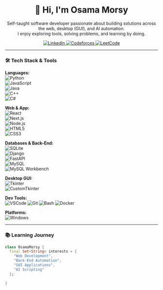 
<h1 align="center">👋 Hi, I'm Osama Morsy</h1>

<p align="center">
  Self-taught software developer passionate about building solutions across the web, desktop (GUI), and AI automation.  
  <br>
  I enjoy exploring tools, solving problems, and learning by doing.
</p>

<p align="center">
  <a href="https://www.linkedin.com/in/osama-m-742098194" target="_blank">
    <img src="https://img.shields.io/badge/LinkedIn-0A66C2?style=for-the-badge&logo=linkedin&logoColor=white" alt="LinkedIn" />
  </a>
  <a href="https://codeforces.com/profile/ItsDev" target="_blank">
    <img src="https://img.shields.io/badge/Codeforces-1f8acb?style=for-the-badge&logo=codeforces&logoColor=white" alt="Codeforces" />
  </a>
  <a href="https://leetcode.com/Osama-MooRsy" target="_blank">
    <img src="https://img.shields.io/badge/LeetCode-FFA116?style=for-the-badge&logo=leetcode&logoColor=black" alt="LeetCode" />
  </a>
</p>


---

### 🛠️ Tech Stack & Tools

**Languages:**  
![Python](https://img.shields.io/badge/Python-FFD43B?style=flat&logo=python&logoColor=darkgreen)  
![JavaScript](https://img.shields.io/badge/JavaScript-323330?style=flat&logo=javascript&logoColor=F7DF1E)  
![Java](https://img.shields.io/badge/Java-ED8B00?style=flat&logo=java&logoColor=white)  
![C++](https://img.shields.io/badge/C++-00599C?style=flat&logo=c%2B%2B&logoColor=white)  
![C#](https://img.shields.io/badge/C%23-239120?style=flat&logo=c-sharp&logoColor=white)


**Web & App:**  
![React](https://img.shields.io/badge/react-%2320232a.svg?style=flat&logo=react&logoColor=%2361DAFB)  
![Next.js](https://img.shields.io/badge/Next.js-000000?style=flat&logo=nextdotjs&logoColor=white)  
![Node.js](https://img.shields.io/badge/Node.js-339933?style=flat&logo=nodedotjs&logoColor=white)  
![HTML5](https://img.shields.io/badge/HTML5-E34F26?style=flat&logo=html5&logoColor=white)  
![CSS3](https://img.shields.io/badge/CSS3-1572B6?style=flat&logo=css3&logoColor=white)


**Databases & Back-End:**  
![SQLite](https://img.shields.io/badge/SQLite-07405E?style=flat&logo=sqlite&logoColor=white)  
![Django](https://img.shields.io/badge/Django-092E20?style=flat&logo=django&logoColor=white)  
![FastAPI](https://img.shields.io/badge/FastAPI-009688?style=flat&logo=fastapi&logoColor=white)  
![MySQL](https://img.shields.io/badge/MySQL-4479A1?style=flat&logo=mysql&logoColor=white)  
![MySQL Workbench](https://img.shields.io/badge/MySQL_Workbench-00758F?style=flat&logo=mysql&logoColor=white)

**Desktop GUI:**  
![Tkinter](https://img.shields.io/badge/Tkinter-FFB400?style=flat&logo=python&logoColor=white)  
![CustomTkinter](https://img.shields.io/badge/CustomTkinter-FF6F00?style=flat&logo=python&logoColor=white)  


**Dev Tools:**  
![VSCode](https://img.shields.io/badge/Visual_Studio_Code-0078D4?style=flat&logo=visual%20studio%20code&logoColor=white)
![Git](https://img.shields.io/badge/GIT-E44C30?style=flat&logo=git&logoColor=white)
![Bash](https://img.shields.io/badge/GNU_Bash-4EAA25?style=flat&logo=GNU%20Bash&logoColor=white)
![Docker](https://img.shields.io/badge/Docker-2496ED?style=flat&logo=docker&logoColor=white)


**Platforms:**  
![Windows](https://img.shields.io/badge/Windows-0078D6?style=flat&logo=windows&logoColor=white)


---

### 📚 Learning Journey

```dart
class OsamaMorsy {
  final Set<String> interests = {
    "Web Development", 
    "Back-End Automation",
    "GUI Applications",
    "AI Scripting"
  };
  
}
